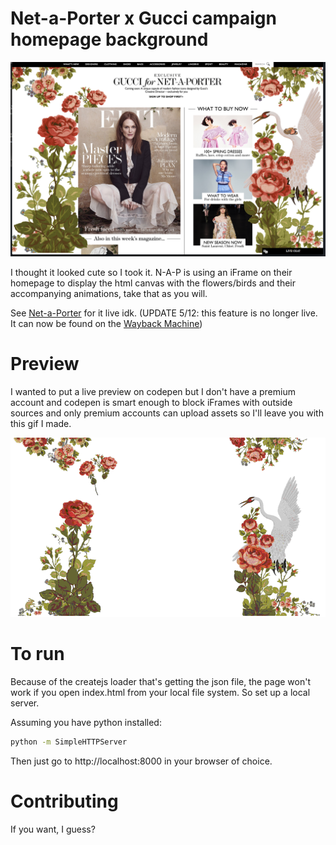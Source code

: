 # Net-a-Porter x Gucci campaign homepage background

![Net-a-Porter x Gucci](gucci-nap.png)

I thought it looked cute so I took it. N-A-P is using an iFrame on their homepage to display the html canvas with the flowers/birds and their accompanying animations, take that as you will.

See [Net-a-Porter](https://www.net-a-porter.com/) for it live idk. (UPDATE 5/12: this feature is no longer live. It can now be found on the [Wayback Machine](https://web.archive.org/web/20160508032219/https://www.net-a-porter.com/))

# Preview

I wanted to put a live preview on codepen but I don't have a premium account and codepen is smart enough to block iFrames with outside sources and only premium accounts can upload assets so I'll leave you with this gif I made.

![Gucci Preview](preview.gif)

# To run

Because of the createjs loader that's getting the json file, the page won't work if you open index.html from your local file system. So set up a local server.

Assuming you have python installed:

```bash
python -m SimpleHTTPServer
```

Then just go to http://localhost:8000 in your browser of choice.

# Contributing

If you want, I guess?
